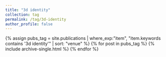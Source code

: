 ```yaml
---
title: "3d identity"
collection: tag
permalink: /tag/3d-identity
author_profile: false
---
```

{% assign pubs_tag = site.publications | where_exp:"item", "item.keywords contains '3d identity'" | sort: "venue" %}
{% for post in pubs_tag %}
  {% include archive-single.html %}
{% endfor %}